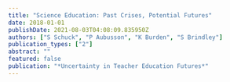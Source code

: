 ```yaml
---
title: "Science Education: Past Crises, Potential Futures"
date: 2018-01-01
publishDate: 2021-08-03T04:08:09.835950Z
authors: ["S Schuck", "P Aubusson", "K Burden", "S Brindley"]
publication_types: ["2"]
abstract: ""
featured: false
publication: "*Uncertainty in Teacher Education Futures*"
---
```


